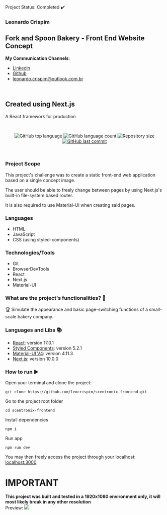 Project Status: Completed :heavy_check_mark:

### Leonardo Crispim

## Fork and Spoon Bakery - Front End Website Concept

**My Communication Channels**:
- [Linkedin](https://www.linkedin.com/in/leonardo-crispim-371a23134/)
- [Github](https://github.com/leocrispim)
- <leonardo.crispim@outlook.com.br>
<br>

## Created using Next.js
A React framework for production

<br>

<p align="center">
  <img alt="GitHub top language" src="https://img.shields.io/github/languages/top/leocrispim/scentronix-frontend">
  <img alt="GitHub language count" src="https://img.shields.io/github/languages/count/leocrispim/scentronix-frontend">
  <img alt="Repository size" src="https://img.shields.io/github/repo-size/leocrispim/scentronix-frontend">
  <a href="https://github.com/leocrispim/scentronix-frontend/commits/master">
    <img alt="GitHub last commit" src="https://img.shields.io/github/last-commit/leocrispim/scentronix-frontend">
  </a>
</p>

<br>

### Project Scope

This project's challenge was to create a static front-end web application based on a single concept image.

The user should be able to freely change between pages by using Next.js's built-in file-system based router.

It is also required to use Material-UI when creating said pages.

### Languages
* HTML
* JavaScript
* CSS (using styled-components)
### Technologies/Tools
* Git
* BrowserDevTools
* React
* Next.js
* Material-UI
### What are the project's functionalities? :checkered_flag:
:trophy: Simulate the appearance and basic page-switching functions of a small-scale bakery company.
<br>
### Languages and Libs :books:
- [React](https://reactjs.org/): version 17.0.1
- [Styled Components](https://styled-components.com/): version 5.2.1
- [Material-UI V4](https://material-ui.com/): version 4.11.3
- [Next.js](https://nextjs.org/): version 10.0.0

### How to run :arrow_forward:
Open your terminal and clone the project: 
```
git clone https://github.com/leocrispim/scentronix-frontend.git
```
Go to the project root folder
```
cd scentronix-frontend
```
Install dependencies
```
npm i
```
Run app
```
npm run dev
```
You may then freely access the project through your localhost: [localhost:3000](http:localhost:3000)
<br>
# IMPORTANT <br>
**This project was built and tested in a 1920x1080 environment only, it will most likely break in any other resolution**
<br>
Preview:
<img src="https://user-images.githubusercontent.com/59870721/108259338-bba58f80-713f-11eb-8455-0c391e7f05d8.png" />
